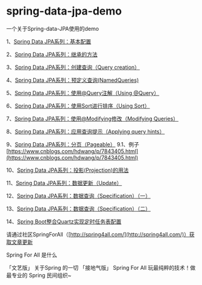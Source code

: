 # spring-data-jpa-demo
一个关于Spring-data-JPA使用的demo


1、[Spring Data JPA系列：基本配置](http://www.spring4all.com/article/459)

2、[Spring Data JPA系列：继承的方法](http://www.spring4all.com/article/460)

3、[Spring Data JPA系列：创建查询（Query creation）](http://www.spring4all.com/article/461)

4、[Spring Data JPA系列：预定义查询(NamedQueries)](http://www.spring4all.com/article/462)

5、[Spring Data JPA系列：使用@Query注解（Using @Query）](http://www.spring4all.com/article/463)

6、[Spring Data JPA系列：使用Sort进行排序（Using Sort）](http://www.spring4all.com/article/464)

7、[Spring Data JPA系列：使用@Modifying修改（Modifying Queries）](http://www.spring4all.com/article/465)

8、[Spring Data JPA系列：应用查询提示（Applying query hints）](http://www.spring4all.com/article/466)

9、[Spring Data JPA系列：分页（Pageable）](http://www.spring4all.com/article/467)
  9.1、例子 [https://www.cnblogs.com/hdwang/p/7843405.html](https://www.cnblogs.com/hdwang/p/7843405.html)

10、[Spring Data JPA系列：投影(Projection)的用法](http://www.spring4all.com/article/468)

11、[Spring Data JPA系列：数据更新（Update）](http://www.spring4all.com/article/469)

12、[Spring Data JPA系列：数据查询（Specification）（一）](http://www.spring4all.com/article/470)

13、[Spring Data JPA系列：数据查询（Specification）（二）](http://www.spring4all.com/article/471)

14、[Spring Boot整合Quartz实现定时任务表配置](http://www.spring4all.com/article/472)

请通过社区SpringForAll（[http://spring4all.com/](http://spring4all.com/)）获取文章更新

Spring For All 是什么

「文艺版」
关于Spring 的一切
「接地气版」
Spring For All 玩最纯粹的技术！做最专业的 Spring 民间组织~
